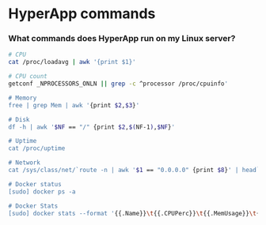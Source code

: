 # HyperApp commands


### What commands does HyperApp run on my Linux server?

```bash
# CPU
cat /proc/loadavg | awk '{print $1}'

# CPU count
getconf _NPROCESSORS_ONLN || grep -c ^processor /proc/cpuinfo'

# Memory
free | grep Mem | awk '{print $2,$3}'

# Disk
df -h | awk '$NF == "/" {print $2,$(NF-1),$NF}'

# Uptime
cat /proc/uptime

# Network
cat /sys/class/net/`route -n | awk '$1 == "0.0.0.0" {print $8}' | head`/statistics/tx_bytes

# Docker status
[sudo] docker ps -a

# Docker Stats
[sudo] docker stats --format '{{.Name}}\t{{.CPUPerc}}\t{{.MemUsage}}\t{{.NetIO}}' --no-stream
```

